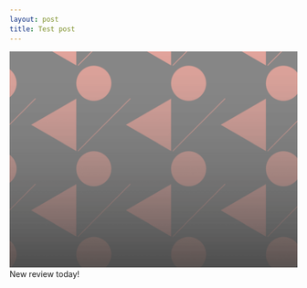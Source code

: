 ```yaml
---
layout: post
title: Test post
---
```


![My screenshot](/img/sample_feature_img_2.png)
New review today!
